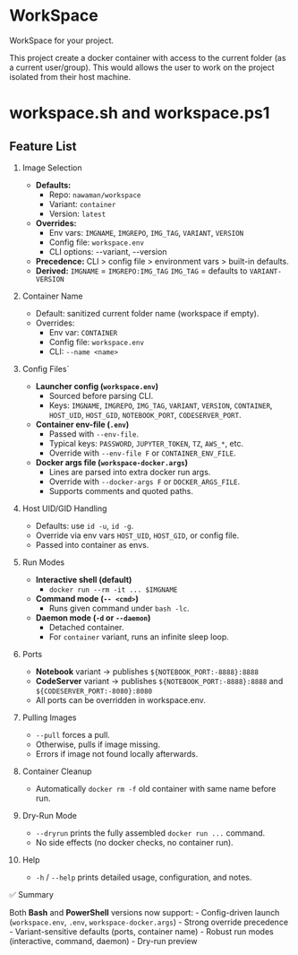 # WorkSpace
WorkSpace for your project.

This project create a docker container with access to the current folder (as a current user/group).
This would allows the user to work on the project isolated from their host machine.



# workspace.sh and workspace.ps1

## Feature List

1. Image Selection
    - **Defaults:**
        - Repo: `nawaman/workspace`
        - Variant: `container`
        - Version: `latest`
    - **Overrides:**
        - Env vars: `IMGNAME`, `IMGREPO`, `IMG_TAG`, `VARIANT`, `VERSION`
        - Config file: `workspace.env`
        - CLI options: --variant, --version
    - **Precedence:** CLI > config file > environment vars > built-in defaults.
    - **Derived:**
        `IMGNAME` = `IMGREPO:IMG_TAG`
        `IMG_TAG` = defaults to `VARIANT-VERSION`

2. Container Name
    - Default: sanitized current folder name (workspace if empty).
    - Overrides:
        - Env var: `CONTAINER`
        - Config file: `workspace.env`
        - CLI: `--name <name>`

3. Config Files`
    - **Launcher config (`workspace.env`)**
        - Sourced before parsing CLI.
        - Keys: `IMGNAME`, `IMGREPO`, `IMG_TAG`, `VARIANT`, `VERSION`, `CONTAINER`, `HOST_UID`, `HOST_GID`, `NOTEBOOK_PORT`, `CODESERVER_PORT`.
    - **Container env-file (`.env`)**
        - Passed with `--env-file`.
        - Typical keys: `PASSWORD`, `JUPYTER_TOKEN`, `TZ`, `AWS_*`, etc.
        - Override with `--env-file F` or `CONTAINER_ENV_FILE`.
    - **Docker args file (`workspace-docker.args`)**
        - Lines are parsed into extra docker run args.
        - Override with `--docker-args F` or `DOCKER_ARGS_FILE`.
        - Supports comments and quoted paths.

4. Host UID/GID Handling
    - Defaults: use `id -u`, `id -g`.
    - Override via env vars `HOST_UID`, `HOST_GID`, or config file.
    - Passed into container as envs.

5. Run Modes
    - **Interactive shell (default)**
        - `docker run --rm -it ... $IMGNAME`
    - **Command mode (`-- <cmd>`)**
        - Runs given command under `bash -lc`.
    - **Daemon mode (`-d` or `--daemon`)**
        - Detached container.
        - For `container` variant, runs an infinite sleep loop.

6. Ports
    - **Notebook** variant → publishes `${NOTEBOOK_PORT:-8888}:8888`
    - **CodeServer** variant → publishes `${NOTEBOOK_PORT:-8888}:8888` and `${CODESERVER_PORT:-8080}:8080`
    - All ports can be overridden in workspace.env.

7. Pulling Images
    - `--pull` forces a pull.
    - Otherwise, pulls if image missing.
    - Errors if image not found locally afterwards.

8. Container Cleanup
    - Automatically `docker rm -f` old container with same name before run.

9. Dry-Run Mode
    - `--dryrun` prints the fully assembled `docker run ...` command.
    - No side effects (no docker checks, no container run).

10. Help

    - `-h` / `--help` prints detailed usage, configuration, and notes.

✅ Summary

Both **Bash** and **PowerShell** versions now support:
    - Config-driven launch (`workspace.env`, `.env`, `workspace-docker.args`)
    - Strong override precedence
    - Variant-sensitive defaults (ports, container name)
    - Robust run modes (interactive, command, daemon)
    - Dry-run preview
